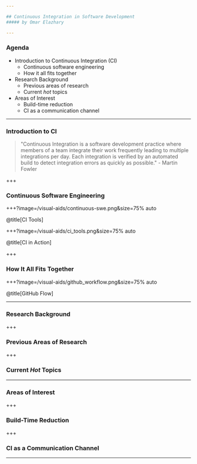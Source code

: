 ```yaml
---

## Continuous Integration in Software Development
##### by Omar Elazhary

---
```


### Agenda
- Introduction to Continuous Integration (CI)
    - Continuous software engineering
    - How it all fits together
- Research Background
    - Previous areas of research
    - Current _hot_ topics
- Areas of Interest
    - Build-time reduction
    - CI as a communication channel

---

### Introduction to CI

> "Continuous Integration is a software development practice where members of a team integrate their work frequently leading to multiple integrations per day.
> Each integration is verified by an automated build to detect integration errors as quickly as possible." - Martin Fowler

+++

### Continuous Software Engineering

+++?image=/visual-aids/continuous-swe.png&size=75% auto

@title[CI Tools]

+++?image=/visual-aids/ci_tools.png&size=75% auto

@title[CI in Action]

+++

### How It All Fits Together

+++?image=/visual-aids/github_workflow.png&size=75% auto

@title[GitHub Flow]

---

### Research Background

+++

### Previous Areas of Research


+++

### Current _Hot_ Topics


---

### Areas of Interest


+++

### Build-Time Reduction


+++

### CI as a Communication Channel


---
